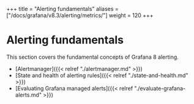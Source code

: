 +++
title = "Alerting fundamentals"
aliases = ["/docs/grafana/v8.3/alerting/metrics/"]
weight = 120
+++

# Alerting fundamentals

This section covers the fundamental concepts of Grafana 8 alerting.

- [Alertmanager]({{< relref "./alertmanager.md" >}})
- [State and health of alerting rules]({{< relref "./state-and-health.md" >}})
- [Evaluating Grafana managed alerts]({{< relref "./evaluate-grafana-alerts.md" >}})
